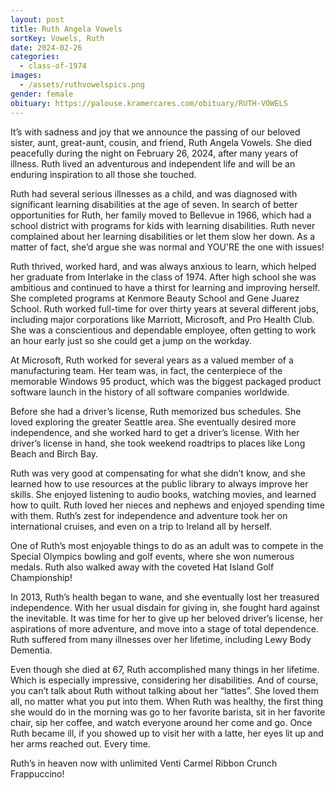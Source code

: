 ```yaml
---
layout: post
title: Ruth Angela Vowels
sortKey: Vowels, Ruth
date: 2024-02-26
categories:
  - class-of-1974
images:
  - /assets/ruthvowelspics.png
gender: female
obituary: https://palouse.kramercares.com/obituary/RUTH-VOWELS
---
```

It’s with sadness and joy that we announce the passing of our beloved sister, aunt, great-aunt, cousin, and friend, Ruth Angela Vowels. She died peacefully during the night on February 26, 2024, after many years of illness. Ruth lived an adventurous and independent life and will be an enduring inspiration to all those she touched.

Ruth had several serious illnesses as a child, and was diagnosed with significant learning disabilities at the age of seven. In search of better opportunities for Ruth, her family moved to Bellevue in 1966, which had a school district with programs for kids with learning disabilities. Ruth never complained about her learning disabilities or let them slow her down. As a matter of fact, she’d argue she was normal and YOU'RE the one with issues!

Ruth thrived, worked hard, and was always anxious to learn, which helped her graduate from Interlake in the class of 1974. After high school she was ambitious and continued to have a thirst for learning and improving herself. She completed programs at Kenmore Beauty School and Gene Juarez School. Ruth worked full-time for over thirty years at several different jobs, including major corporations like Marriott, Microsoft, and Pro Health Club. She was a conscientious and dependable employee, often getting to work an hour early just so she could get a jump on the workday.

At Microsoft, Ruth worked for several years as a valued member of a manufacturing team. Her team was, in fact, the centerpiece of the memorable Windows 95 product, which was the biggest packaged product software launch in the history of all software companies worldwide.

Before she had a driver’s license, Ruth memorized bus schedules. She loved exploring the greater Seattle area. She eventually desired more independence, and she worked hard to get a driver’s license. With her driver’s license in hand, she took weekend roadtrips to places like Long Beach and Birch Bay. 

Ruth was very good at compensating for what she didn’t know, and she learned how to use resources at the public library to always improve her skills.  She enjoyed listening to audio books, watching movies, and learned how to quilt. Ruth loved her nieces and nephews and enjoyed spending time with them. Ruth’s zest for independence and adventure took her on international cruises, and even on a trip to Ireland all by herself. 

One of Ruth’s most enjoyable things to do as an adult was to compete in the Special Olympics bowling and golf events, where she won numerous medals. Ruth also walked away with the coveted Hat Island Golf Championship!

In 2013, Ruth’s health began to wane, and she eventually lost her treasured independence. With her usual disdain for giving in, she fought hard against the inevitable. It was time for her to give up her beloved driver’s license, her aspirations of more adventure, and move into a stage of total dependence. Ruth suffered from many illnesses over her lifetime, including Lewy Body Dementia.

Even though she died at 67, Ruth accomplished many things in her lifetime. Which is especially impressive, considering her disabilities. And of course, you can’t talk about Ruth without talking about her “lattes”. She loved them all, no matter what you put into them. When Ruth was healthy, the first thing she would do in the morning was go to her favorite barista, sit in her favorite chair, sip her coffee, and watch everyone around her come and go. Once Ruth became ill, if you showed up to visit her with a latte, her eyes lit up and her arms reached out. Every time.

Ruth’s in heaven now with unlimited Venti Carmel Ribbon Crunch Frappuccino!